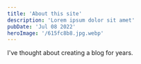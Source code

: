 ```yaml
---
title: 'About this site'
description: 'Lorem ipsum dolor sit amet'
pubDate: 'Jul 08 2022'
heroImage: '/615fc8b8.jpg.webp'
---
```


I've thought about creating a blog for years. 